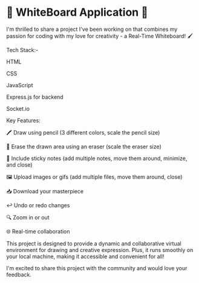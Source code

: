# 🎨 WhiteBoard Application 🚀

I'm thrilled to share a project I've been working on that combines my passion for coding with my love for creativity - a Real-Time Whiteboard! 🖌️

Tech Stack:-

HTML  

CSS

JavaScript

Express.js for backend

Socket.io

Key Features:

🖍️ Draw using pencil (3 different colors, scale the pencil size)

🧽 Erase the drawn area using an eraser (scale the eraser size)

📌 Include sticky notes (add multiple notes, move them around, minimize, and close)

🖼️ Upload images or gifs (add multiple files, move them around, close)

📥 Download your masterpiece

↩️ Undo or redo changes

🔍 Zoom in or out

🌐 Real-time collaboration

This project is designed to provide a dynamic and collaborative virtual environment for drawing and creative expression. Plus, it runs smoothly on your local machine, making it accessible and convenient for all!

I'm excited to share this project with the community and would love your feedback.
